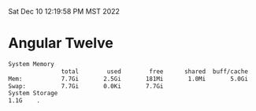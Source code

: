 Sat Dec 10 12:19:58 PM MST 2022

# Angular Twelve

```bash
System Memory
               total        used        free      shared  buff/cache   available
Mem:           7.7Gi       2.5Gi       181Mi       1.0Mi       5.0Gi       4.9Gi
Swap:          7.7Gi       0.0Ki       7.7Gi
System Storage
1.1G	.
